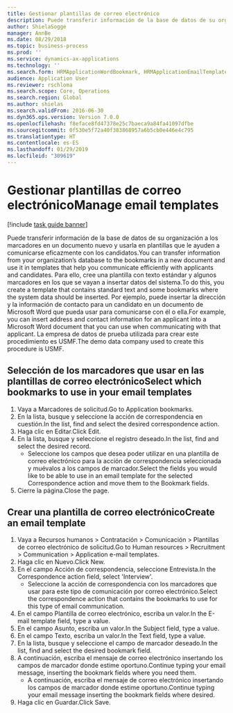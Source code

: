 ```yaml
---
title: Gestionar plantillas de correo electrónico
description: Puede transferir información de la base de datos de su organización a los marcadores en un documento nuevo y usarla en plantillas que le ayuden a comunicarse eficazmente con los candidatos.
author: ShielaSogge
manager: AnnBe
ms.date: 08/29/2018
ms.topic: business-process
ms.prod: ''
ms.service: dynamics-ax-applications
ms.technology: ''
ms.search.form: HRMApplicationWordBookmark, HRMApplicationEmailTemplate
audience: Application User
ms.reviewer: rschloma
ms.search.scope: Core, Operations
ms.search.region: Global
ms.author: shielas
ms.search.validFrom: 2016-06-30
ms.dyn365.ops.version: Version 7.0.0
ms.openlocfilehash: f8eface8fd47378e25c7baeca9a84fa41097dfbe
ms.sourcegitcommit: 0f530e5f72a40f383868957a6b5cb0e446e4c795
ms.translationtype: HT
ms.contentlocale: es-ES
ms.lasthandoff: 01/29/2019
ms.locfileid: "309619"
---
```

# <a name="manage-email-templates"></a><span data-ttu-id="63b9b-103">Gestionar plantillas de correo electrónico</span><span class="sxs-lookup"><span data-stu-id="63b9b-103">Manage email templates</span></span>

[!include [task guide banner](../../includes/task-guide-banner.md)]

<span data-ttu-id="63b9b-104">Puede transferir información de la base de datos de su organización a los marcadores en un documento nuevo y usarla en plantillas que le ayuden a comunicarse eficazmente con los candidatos.</span><span class="sxs-lookup"><span data-stu-id="63b9b-104">You can transfer information from your organization’s database to the bookmarks in a new document and use it in templates that help you communicate efficiently with applicants and candidates.</span></span> <span data-ttu-id="63b9b-105">Para ello, cree una plantilla con texto estándar y algunos marcadores en los que se vayan a insertar datos del sistema.</span><span class="sxs-lookup"><span data-stu-id="63b9b-105">To do this, you create a template that contains standard text and some bookmarks where the system data should be inserted.</span></span> <span data-ttu-id="63b9b-106">Por ejemplo, puede insertar la dirección y la información de contacto para un candidato en un documento de Microsoft Word que pueda usar para comunicarse con él o ella.</span><span class="sxs-lookup"><span data-stu-id="63b9b-106">For example, you can insert address and contact information for an applicant into a Microsoft Word document that you can use when communicating with that applicant.</span></span> <span data-ttu-id="63b9b-107">La empresa de datos de prueba utilizada para crear este procedimiento es USMF.</span><span class="sxs-lookup"><span data-stu-id="63b9b-107">The demo data company used to create this procedure is USMF.</span></span>


## <a name="select-which-bookmarks-to-use-in-your-email-templates"></a><span data-ttu-id="63b9b-108">Selección de los marcadores que usar en las plantillas de correo electrónico</span><span class="sxs-lookup"><span data-stu-id="63b9b-108">Select which bookmarks to use in your email templates</span></span>
1. <span data-ttu-id="63b9b-109">Vaya a Marcadores de solicitud.</span><span class="sxs-lookup"><span data-stu-id="63b9b-109">Go to Application bookmarks.</span></span>
2. <span data-ttu-id="63b9b-110">En la lista, busque y seleccione la acción de correspondencia en cuestión.</span><span class="sxs-lookup"><span data-stu-id="63b9b-110">In the list, find and select the desired correspondence action.</span></span>
3. <span data-ttu-id="63b9b-111">Haga clic en Editar.</span><span class="sxs-lookup"><span data-stu-id="63b9b-111">Click Edit.</span></span>
4. <span data-ttu-id="63b9b-112">En la lista, busque y seleccione el registro deseado.</span><span class="sxs-lookup"><span data-stu-id="63b9b-112">In the list, find and select the desired record.</span></span>
    * <span data-ttu-id="63b9b-113">Seleccione los campos que desea poder utilizar en una plantilla de correo electrónico para la acción de correspondencia seleccionada y muévalos a los campos de marcador.</span><span class="sxs-lookup"><span data-stu-id="63b9b-113">Select the fields you would like to be able to use in an email template for the selected Correspondence action and move them to the Bookmark fields.</span></span>  
5. <span data-ttu-id="63b9b-114">Cierre la página.</span><span class="sxs-lookup"><span data-stu-id="63b9b-114">Close the page.</span></span>

## <a name="create-an-email-template"></a><span data-ttu-id="63b9b-115">Crear una plantilla de correo electrónico</span><span class="sxs-lookup"><span data-stu-id="63b9b-115">Create an email template</span></span>
1. <span data-ttu-id="63b9b-116">Vaya a Recursos humanos > Contratación > Comunicación > Plantillas de correo electrónico de solicitud.</span><span class="sxs-lookup"><span data-stu-id="63b9b-116">Go to Human resources > Recruitment > Communication > Application e-mail templates.</span></span>
2. <span data-ttu-id="63b9b-117">Haga clic en Nuevo.</span><span class="sxs-lookup"><span data-stu-id="63b9b-117">Click New.</span></span>
3. <span data-ttu-id="63b9b-118">En el campo Acción de correspondencia, seleccione Entrevista.</span><span class="sxs-lookup"><span data-stu-id="63b9b-118">In the Correspondence action field, select 'Interview'.</span></span>
    * <span data-ttu-id="63b9b-119">Seleccione la acción de correspondencia con los marcadores que usar para este tipo de comunicación por correo electrónico.</span><span class="sxs-lookup"><span data-stu-id="63b9b-119">Select the correspondence action that contains the bookmarks to use for this type of email communication.</span></span>  
4. <span data-ttu-id="63b9b-120">En el campo Plantilla de correo electrónico, escriba un valor.</span><span class="sxs-lookup"><span data-stu-id="63b9b-120">In the E-mail template field, type a value.</span></span>
5. <span data-ttu-id="63b9b-121">En el campo Asunto, escriba un valor.</span><span class="sxs-lookup"><span data-stu-id="63b9b-121">In the Subject field, type a value.</span></span>
6. <span data-ttu-id="63b9b-122">En el campo Texto, escriba un valor.</span><span class="sxs-lookup"><span data-stu-id="63b9b-122">In the Text field, type a value.</span></span>
7. <span data-ttu-id="63b9b-123">En la lista, busque y seleccione el campo de marcador deseado.</span><span class="sxs-lookup"><span data-stu-id="63b9b-123">In the list, find and select the desired bookmark field.</span></span>
8. <span data-ttu-id="63b9b-124">A continuación, escriba el mensaje de correo electrónico insertando los campos de marcador donde estime oportuno.</span><span class="sxs-lookup"><span data-stu-id="63b9b-124">Continue typing your email message, inserting the bookmark fields where you need them.</span></span>
    * <span data-ttu-id="63b9b-125">A continuación, escriba el mensaje de correo electrónico insertando los campos de marcador donde estime oportuno.</span><span class="sxs-lookup"><span data-stu-id="63b9b-125">Continue typing your email message inserting the bookmark fields where desired.</span></span>  
9. <span data-ttu-id="63b9b-126">Haga clic en Guardar.</span><span class="sxs-lookup"><span data-stu-id="63b9b-126">Click Save.</span></span>


